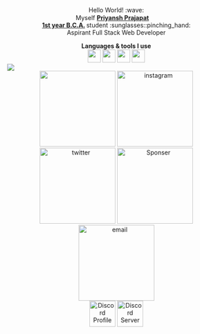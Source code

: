 <p align="center"> Hello World! :wave: <br> Myself <strong> <ins>Priyansh Prajapat</ins> </strong> <a href="https://priyansh.xyz"> <img src="https://cdn.priyansh.xyz/emojis/verified.png" width="15" height="15"> </a> <br>  <strong> <ins>1st year B.C.A.</ins> </strong> student :sunglasses::pinching_hand: <br> Aspirant Full Stack Web Developer</p>

<div align="center"> <b>Languages & tools I use</b> <br> <a href="https://web.dev/learn/html/"><img src="https://cdn.priyansh.xyz/emojis/html.png" width="30" height="30"></a> <a href="https://web.dev/learn/css/"><img src="https://cdn.priyansh.xyz/emojis/css.png" width="30" height="30"></a> <a href="https://developer.mozilla.org/en-US/docs/Web/JavaScript/"><img src="https://cdn.priyansh.xyz/emojis/js.png" width="30" height="30"></a> <a href="https://www.python.org/"><img src="https://cdn.priyansh.xyz/emojis/py.png" width="30" height="30"></a> </div> 

<img src="https://cdn.priyansh.xyz/src/div-line.gif">

<div align="center"> <a href="https://www.priyansh.xyz" target="_blank"><img src="https://cdn.priyansh.xyz/banner/priyanshdotxyz.png" style="width: 175px !important;" ></a> <a href="https://instagram.com/priyanshdotxyz" target="_blank"><img src="https://cdn.priyansh.xyz/banner/instagram.png" alt="instagram" style="width: 175px !important;" ></a> <a href="https://twitter.com/priyanshdotxyz" target="_blank"><img src="https://cdn.priyansh.xyz/banner/twitter.png" alt="twitter" style="width: 175px !important;" ></a>
 <a href="https://buymeacoffee.com/priyanshdotxyz" target="_blank"><img src="https://cdn.priyansh.xyz/banner/buymeacoffee.png" alt="Sponser" style="width: 175px !important;" ></a>  <a href="mailto:hello@priyanshxyz" target="_blank"><img src="https://cdn.priyansh.xyz/banner/email.png" alt="email" style="width: 175px !important;" ></a> </div>
<div align="center"> <a href="https://discord.com/users/838764339942785051"><img src="https://discord.c99.nl/widget/theme-3/838764339942785051.png" alt="Discord Profile" height="60"></a>  <a href="https://discord.com/invite/VWUh7KuCwy"><img src="https://discord.com/api/guilds/1013114166963339434/widget.png?style=banner2" alt="Discord Server" height="60"></a> </div>
